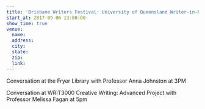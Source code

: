 ```yaml
---
title: 'Brisbane Writers Festival: University of Queensland Writer-in-Residence'
start_at: 2017-09-06 13:00:00
show_time: true
venue:
  name:
  address:
  city:
  state:
  zip:
  link:
---
```



Conversation at the Fryer Library with Professor Anna Johnston at 3PM&nbsp;

Conversation at WRIT3000 Creative Writing: Advanced Project with Professor Melissa Fagan at 5pm